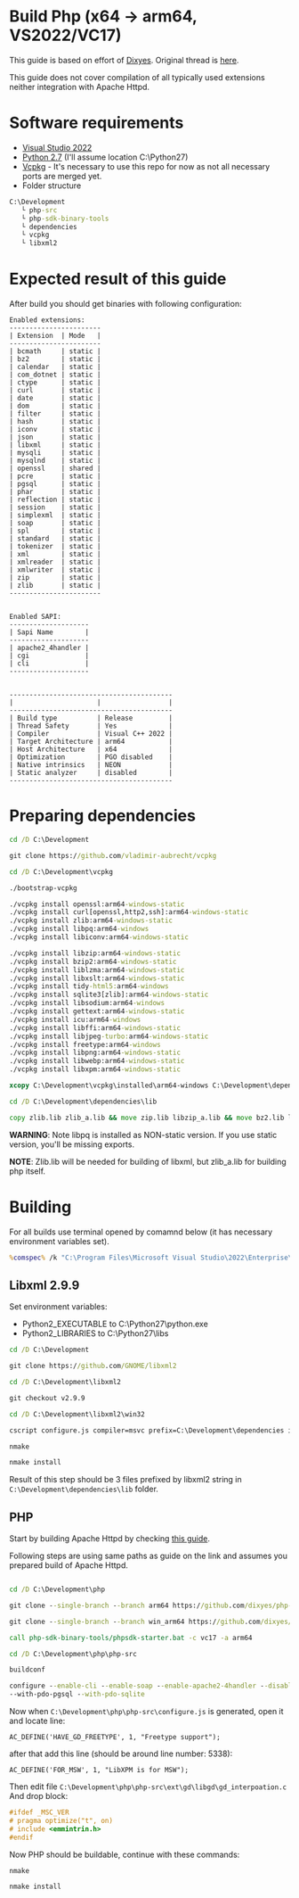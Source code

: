 # Build Php (x64 -> arm64, VS2022/VC17)

This guide is based on effort of [Dixyes](https://github.com/dixyes). Original thread is [here](https://github.com/php/php-sdk-binary-tools/pull/1).

This guide does not cover compilation of all typically used extensions neither integration with Apache Httpd.

# Software requirements
- [Visual Studio 2022](https://visualstudio.microsoft.com/vs/community/)
- [Python 2.7](https://www.python.org/downloads/release/python-2718/) (I'll assume location C:\Python27)
- [Vcpkg](https://github.com/vladimir-aubrecht/vcpkg) - It's necessary to use this repo for now as not all necessary ports are merged yet.
- Folder structure

```cmd
C:\Development
   └ php-src
   └ php-sdk-binary-tools
   └ dependencies
   └ vcpkg
   └ libxml2
```

# Expected result of this guide

After build you should get binaries with following configuration:

```text
Enabled extensions:
-----------------------
| Extension  | Mode   |
-----------------------
| bcmath     | static |
| bz2        | static |
| calendar   | static |
| com_dotnet | static |
| ctype      | static |
| curl       | static |
| date       | static |
| dom        | static |
| filter     | static |
| hash       | static |
| iconv      | static |
| json       | static |
| libxml     | static |
| mysqli     | static |
| mysqlnd    | static |
| openssl    | shared |
| pcre       | static |
| pgsql      | static |
| phar       | static |
| reflection | static |
| session    | static |
| simplexml  | static |
| soap       | static |
| spl        | static |
| standard   | static |
| tokenizer  | static |
| xml        | static |
| xmlreader  | static |
| xmlwriter  | static |
| zip        | static |
| zlib       | static |
-----------------------


Enabled SAPI:
--------------------
| Sapi Name        |
--------------------
| apache2_4handler |
| cgi              |
| cli              |
--------------------


-----------------------------------------
|                     |                 |
-----------------------------------------
| Build type          | Release         |
| Thread Safety       | Yes             |
| Compiler            | Visual C++ 2022 |
| Target Architecture | arm64           |
| Host Architecture   | x64             |
| Optimization        | PGO disabled    |
| Native intrinsics   | NEON            |
| Static analyzer     | disabled        |
-----------------------------------------
```

# Preparing dependencies

```cmd
cd /D C:\Development

git clone https://github.com/vladimir-aubrecht/vcpkg

cd /D C:\Development\vcpkg

./bootstrap-vcpkg

./vcpkg install openssl:arm64-windows-static
./vcpkg install curl[openssl,http2,ssh]:arm64-windows-static
./vcpkg install zlib:arm64-windows-static
./vcpkg install libpq:arm64-windows
./vcpkg install libiconv:arm64-windows-static

./vcpkg install libzip:arm64-windows-static
./vcpkg install bzip2:arm64-windows-static
./vcpkg install liblzma:arm64-windows-static
./vcpkg install libxslt:arm64-windows-static
./vcpkg install tidy-html5:arm64-windows
./vcpkg install sqlite3[zlib]:arm64-windows-static
./vcpkg install libsodium:arm64-windows
./vcpkg install gettext:arm64-windows-static
./vcpkg install icu:arm64-windows
./vcpkg install libffi:arm64-windows-static
./vcpkg install libjpeg-turbo:arm64-windows-static
./vcpkg install freetype:arm64-windows
./vcpkg install libpng:arm64-windows-static
./vcpkg install libwebp:arm64-windows-static
./vcpkg install libxpm:arm64-windows-static

xcopy C:\Development\vcpkg\installed\arm64-windows C:\Development\dependencies /E /H /C /I && xcopy C:\Development\vcpkg\installed\arm64-windows-static C:\Development\dependencies /E /H /C /I /Y

cd /D C:\Development\dependencies\lib

copy zlib.lib zlib_a.lib && move zip.lib libzip_a.lib && move bz2.lib libbz2_a.lib && move lzma.lib liblzma_a.lib && move jpeg.lib libjpeg_a.lib && move libpng16.lib libpng_a.lib && move tidys.lib tidy.lib && move sqlite3.lib libsqlite3.lib && move intl.lib libintl.lib && move libxpm.lib libxpm_a.lib && move webp.lib libwebp.lib

```

**WARNING**: Note libpq is installed as NON-static version. If you use static version, you'll be missing exports.

**NOTE**: Zlib.lib will be needed for building of libxml, but zlib_a.lib for building php itself.

# Building
For all builds use terminal opened by comamnd below (it has necessary environment variables set).
```cmd
%comspec% /k "C:\Program Files\Microsoft Visual Studio\2022\Enterprise\VC\Auxiliary\Build\vcvarsall.bat x64_arm64"
```

## Libxml 2.9.9

Set environment variables:
- Python2_EXECUTABLE to C:\Python27\python.exe
- Python2_LIBRARIES to C:\Python27\libs

```cmd
cd /D C:\Development

git clone https://github.com/GNOME/libxml2

cd /D C:\Development\libxml2

git checkout v2.9.9

cd /D C:\Development\libxml2\win32

cscript configure.js compiler=msvc prefix=C:\Development\dependencies include=C:\Development\dependencies\include lib=C:\Development\dependencies\lib zlib=yes

nmake

nmake install
```

Result of this step should be 3 files prefixed by libxml2 string in ``C:\Development\dependencies\lib`` folder.

## PHP
Start by building Apache Httpd by checking [this guide](./php_build_x64_to_arm64.md).

Following steps are using same paths as guide on the link and assumes you prepared build of Apache Httpd.


```cmd

cd /D C:\Development\php

git clone --single-branch --branch arm64 https://github.com/dixyes/php-sdk-binary-tools

git clone --single-branch --branch win_arm64 https://github.com/dixyes/php-src

call php-sdk-binary-tools/phpsdk-starter.bat -c vc17 -a arm64

cd /D C:\Development\php\php-src

buildconf

configure --enable-cli --enable-soap --enable-apache2-4handler --disable-opcache --with-openssl --with-extra-includes=C:\Apache24\include; --with-extra-libs=C:\Apache24\lib --with-curl --with-php-build=C:\Work\dependencies --with-mysqli --with-pgsql --with-bz2 --with-xsl --with-tidy --enable-ftp --with-sodium --with-sqlite3 --with-gettext --with-dba --enable-exif --enable-mbstring --enable-fileinfo --enable-odbc --enable-sockets --enable-sysvshm --enable-zend-test --enable-pdo --with-ffi --enable-shmop --enable-intl --with-pdo-odbc 
--with-pdo-pgsql --with-pdo-sqlite
```

Now when ``C:\Development\php\php-src\configure.js`` is generated, open it and locate line:

``AC_DEFINE('HAVE_GD_FREETYPE', 1, "Freetype support");``

after that add this line (should be around line number: 5338):

``AC_DEFINE('FOR_MSW', 1, "LibXPM is for MSW");``

Then edit file ``C:\Development\php\php-src\ext\gd\libgd\gd_interpoation.c``
And drop block:
```cpp
#ifdef _MSC_VER
# pragma optimize("t", on)
# include <emmintrin.h>
#endif
```

Now PHP should be buildable, continue with these commands:
```cmd
nmake

nmake install
```
